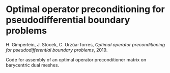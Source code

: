 # Optimal operator preconditioning for pseudodifferential boundary problems 

H. Gimperlein, J. Stocek, C. Urzúa-Torres, *Optimal operator preconditioning for pseudodifferential boundary problems*, 2019.

Code for assembly of an optimal operator preconditioner matrix on barycentric dual meshes.
